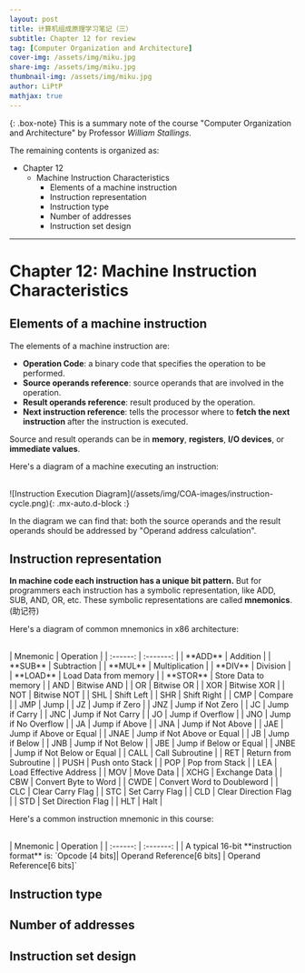 ```yaml
---
layout: post
title: 计算机组成原理学习笔记（三）
subtitle: Chapter 12 for review
tag: [Computer Organization and Architecture]
cover-img: /assets/img/miku.jpg
share-img: /assets/img/miku.jpg
thumbnail-img: /assets/img/miku.jpg
author: LiPtP
mathjax: true
---
```


{: .box-note}
This is a summary note of the course "Computer Organization and Architecture" by Professor _William Stallings_.

The remaining contents is organized as:

- Chapter 12
  - Machine Instruction Characteristics
    - Elements of a machine instruction
    - Instruction representation
    - Instruction type
    - Number of addresses
    - Instruction set design

---

# Chapter 12: Machine Instruction Characteristics

## Elements of a machine instruction

The elements of a machine instruction are:

- **Operation Code**: a binary code that specifies the operation to be performed.
- **Source operands reference**: source operands that are involved in the operation.
- **Result operands reference**: result produced by the operation.
- **Next instruction reference**: tells the processor where to **fetch the next instruction** after the instruction is executed.

Source and result operands can be in **memory**, **registers**, **I/O devices**, or **immediate values**.

Here's a diagram of a machine executing an instruction:

  <br/>
  ![Instruction Execution Diagram](/assets/img/COA-images/instruction-cycle.png){: .mx-auto.d-block :}
  <br/>

In the diagram we can find that: both the source operands and the result operands should be addressed by "Operand address calculation".

## Instruction representation

**In machine code each instruction has a unique bit pattern.** But for programmers each instruction has a symbolic representation, like ADD, SUB, AND, OR, etc. These symbolic representations are called **mnemonics**.(助记符)

Here's a diagram of common mnemonics in x86 architecture:

  <br/>
  | Mnemonic | Operation |
  | :------: | :-------: |
  | **ADD**      | Addition  |
  | **SUB**      | Subtraction |
  | **MUL**      | Multiplication |
  | **DIV**      | Division |
  | **LOAD**     | Load Data from memory |
  | **STOR**     | Store Data to memory |
  | AND      | Bitwise AND |
  | OR       | Bitwise OR |
  | XOR      | Bitwise XOR |
  | NOT      | Bitwise NOT |
  | SHL      | Shift Left |
  | SHR      | Shift Right |
  | CMP      | Compare |
  | JMP      | Jump |
  | JZ       | Jump if Zero |
  | JNZ      | Jump if Not Zero |
  | JC       | Jump if Carry |
  | JNC      | Jump if Not Carry |
  | JO       | Jump if Overflow |
  | JNO      | Jump if No Overflow |
  | JA       | Jump if Above |
  | JNA      | Jump if Not Above |
  | JAE      | Jump if Above or Equal |
  | JNAE     | Jump if Not Above or Equal |
  | JB       | Jump if Below |
  | JNB      | Jump if Not Below |
  | JBE      | Jump if Below or Equal |
  | JNBE     | Jump if Not Below or Equal |
  | CALL     | Call Subroutine |
  | RET      | Return from Subroutine |
  | PUSH     | Push onto Stack |
  | POP      | Pop from Stack |
  | LEA      | Load Effective Address |
  | MOV      | Move Data |
  | XCHG     | Exchange Data |
  | CBW      | Convert Byte to Word |
  | CWDE     | Convert Word to Doubleword |
  | CLC      | Clear Carry Flag |
  | STC      | Set Carry Flag |
  | CLD      | Clear Direction Flag |
  | STD      | Set Direction Flag |
  | HLT      | Halt |
  <br/>

Here's a common instruction mnemonic in this course:

  <br/>
  | Mnemonic | Operation |
  | :------: | :-------: |
  |
A typical 16-bit **instruction format** is: `Opcode [4 bits]| Operand Reference[6 bits] | Operand Reference[6 bits]`

## Instruction type

## Number of addresses

## Instruction set design
